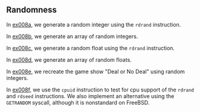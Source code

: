 ## Randomness

In [ex008a](ex008a_random_int), we generate a random integer using the `rdrand` instruction.

In [ex008b](ex008b_random_int_array), we generate an array of random integers.

In [ex008c](ex008c_random_float), we generate a random float using the `rdrand` instruction.

In [ex008d](ex008d_random_float_array), we generate an array of random floats.

In [ex008e](ex008e_deal_or_no_deal), we recreate the game show "Deal or No Deal" using random integers.

In [ex008f](ex008f_cpu_support_and_getrandom_syscall), we use the `cpuid` instruction to test for cpu support of the `rdrand` and `rdseed` instructions. We also implement an alternative using the `GETRANDOM` syscall, although it is nonstandard on FreeBSD.

